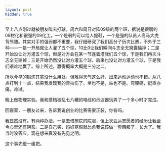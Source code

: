 ```yaml
---
layout: post
hidden: true
---
```

早上八点刚过就被朋友叫去打球。周六和周日对阵09级的两个班，据说是很弱的09材化和很强的09化工。一个是弱的可以给人提鞋，一个是强的队员人高马大虎背熊腰。其实对手的强弱都不重要，我仔细研究了我们高分子历次比赛，不外乎三种——一是一开局就让人灌了五个球，10比0让我们瞬间斗志全无窝囊输掉；二是开始没让对方灌五个球，但是对方会在某一节连着灌我们五个球，于是我们再次斗志全无输掉；三是开始仍然没让对方灌五个球，后来也没让对方灌五个球，于是我们艰难地赢了。综上所述，赢得概率大概是三分之二。

所以今早的锻炼其实没什么用处，但难得天气这么好，出来运动运动也不错。从八点打到十一点，结果我发现我的背拉伤了。坐也不是，站也不是。弯腰痛，挺直亦痛。难过。

晚上做物理实验。我和搭档被乱七八糟的电线和示波器玩弄了一个多小时才完成。

回寝室，一朋友过来，告诉我说创业的比赛需要正装，你有吗。

我显然没有。有两种办法，一是去借旅院的院服，但上次亚运志愿者的经历让我至今心里还有阴影。二是自己买，妈妈寒假就怂恿我说该做一套西服了，长大了。我当时没答应，现在想来真没有先见之明。

这个事先缓一缓把。